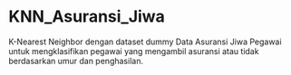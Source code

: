 # KNN_Asuransi_Jiwa
K-Nearest Neighbor dengan dataset dummy Data Asuransi Jiwa Pegawai untuk mengklasifikan pegawai yang mengambil asuransi atau tidak berdasarkan umur dan penghasilan.
